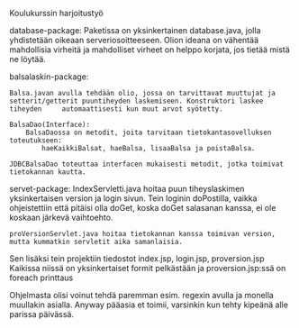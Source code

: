 Koulukurssin harjoitustyö

database-package:
	Paketissa on yksinkertainen database.java, jolla yhdistetään oikeaan serveriosoitteeseen.
		Olion ideana on vähentää mahdollisia virheitä ja mahdolliset virheet on helppo korjata, jos tietää mistä ne löytää.

balsalaskin-package:

	Balsa.javan avulla tehdään olio, jossa on tarvittavat muuttujat ja setterit/getterit puuntiheyden laskemiseen. Konstruktori laskee tiheyden 	automaattisesti kun muut arvot syötetty.

	BalsaDao(Interface):
		BalsaDaossa on metodit, joita tarvitaan tietokantasovelluksen toteutukseen:
			haeKaikkiBalsat, haeBalsa, lisaaBalsa ja poistaBalsa.

	JDBCBalsaDao toteuttaa interfacen mukaisesti metodit, jotka toimivat tietokannan kautta.


	
servet-package:
	IndexServletti.java hoitaa puun tiheyslaskimen yksinkertaisen version ja login sivun.
	Tein loginin doPostilla, vaikka ohjeistettiin että pitäisi olla doGet, koska
	doGet salasanan kanssa, ei ole koskaan järkevä vaihtoehto. 
	
	proVersionServlet.java hoitaa tietokannan kanssa toimivan version, mutta kummatkin servletit aika samanlaisia.
	

Sen lisäksi tein projektiin tiedostot index.jsp, login.jsp, proversion.jsp
	Kaikissa niissä on yksinkertaiset formit pelkästään ja proversion.jsp:ssä on foreach printtaus

Ohjelmasta olisi voinut tehdä paremman esim. regexin avulla ja monella muullakin asialla. Anyway pääasia et toimii, varsinkin kun tehty kipeänä alle parissa päivässä.

